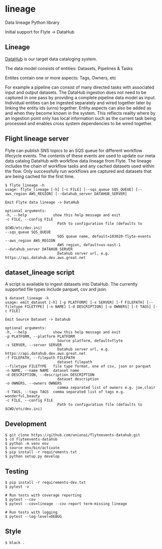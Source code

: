 # lineage

Data lineage Python library

Initial support for Flyte -> DataHub

## Lineage

[DataHub](https://datahubproject.io/) is our target data cataloging system. 

The data model consists of entities: Datasets, Pipelines & Tasks 

Entites contain one or more aspects: Tags, Owners, etc

For example a pipeline can consist of many directed tasks with associated input and output datasets. The DataHub ingestion does not need to be captured in one pass by providing a complete pipeline data model as input. Individual entities can be ingested separately and wired together later by linking the entity ids (urns) together. Entity aspects can also be added as and when they become known in the system. This reflects reality where by an ingestion point only has local information such as the current task being processed and enables cross system dependencies to be wired together. 


## Flight lineage server 

Flyte can publish SNS topics to an SQS queue for different workflow lifecycle events.
The contents of these events are used to update our meta data catalog DataHub with workflow
data lineage from Flyte. The lineage includes the chain of workflow tasks and any cached datasets used within the flow. Only successfully run workflows are captured and datasets that are being cached for the first time.



    $ flyte_lineage -h                                                                                                              
    usage: flyte_lineage [-h] [-c FILE] [--sqs_queue SQS_QUEUE] [--aws_region AWS_REGION] [--datahub_server DATAHUB_SERVER]         
                                                                                                                                    
    Emit Flyte data lineage -> DataHub                                                                                              
                                                                                                                                    
    optional arguments:                                                                                                             
    -h, --help            show this help message and exit                                                                         
    -c FILE, --config FILE                                                                                                        
                            Path to configuration file (defaults to $CWD/etc/dev.ini)                                               
    --sqs_queue SQS_QUEUE                                                                                                         
                            SQS queue name, default=103020-flyte-events                                                             
    --aws_region AWS_REGION                                                                                                       
                            AWS region, default=us-east-1                                                                           
    --datahub_server DATAHUB_SERVER                                                                                               
                            Datahub server url, e.g. https://api.datahub.dev.aws.great.net                                                             

## dataset_lineage script

A script is available to ingest datasets into DataHub. The currently supported file types include parquet, csv and json.

    $ dataset_lineage -h                                                                                                                                                 
    usage: emit_dataset [-h] [-p PLATFORM] [-s SERVER] [-f FILEPATH] [--filetype FILETYPE] [-n NAME] [-d DESCRIPTION] [-o OWNERS] [-t TAGS] [-c FILE]                 
                                                                                                                                                                    
    Emit Source Dataset -> Datahub                                                                                                                                                   
                                                                                                                                                                    
    optional arguments:                                                                                                                                               
    -h, --help            show this help message and exit                                                                                                           
    -p PLATFORM, --platform PLATFORM                                                                                                                                
                            Source platform, default=flyte                                                                                                            
    -s SERVER, --server SERVER                                                                                                                                      
                            Datahub server url, e.g. https://api.datahub.dev.aws.great.net                                                                      
    -f FILEPATH, --filepath FILEPATH                                                                                                                                
                            dataset filepath                                                                                                                          
    --filetype FILETYPE   file type format, one of csv, json or parquet                                                                                             
    -n NAME, --name NAME  dataset name                                                                                                                              
    -d DESCRIPTION, --description DESCRIPTION                                                                                                                       
                            dataset description                                                                                                                       
    -o OWNERS, --owners OWNERS                                                                                                                                      
                            comma separated list of owners e.g. joe,clair                                                                                             
    -t TAGS, --tags TAGS  comma separated list of tags e.g. wonderful,beauty                                                                                        
    -c FILE, --config FILE                                                                                                                                          
                            Path to configuration file (defaults to $CWD/etc/dev.ini)                                                                                 
                                                                                                                                                                                                                             

## Development

    $ git clone https://github.com/unionai/flyteevents-datahub.git
    $ cd flyteevents-datahub
    $ python -m venv env                                                                                
    $ source env/bin/activate                                                                      
    $ pip install -r requirements.txt
    $ python setup.py develop


##  Testing

    $ pip install -r requirements-dev.txt
    $ pytest -v
    
    # Run tests with coverage reporting
    $ pytest --cov  
    $ pytest --cov=lineage --cov-report term-missing lineage 

    # Run tests with logging
    $ pytest --log-level=DEBUG 


##  Style

    $ black .

